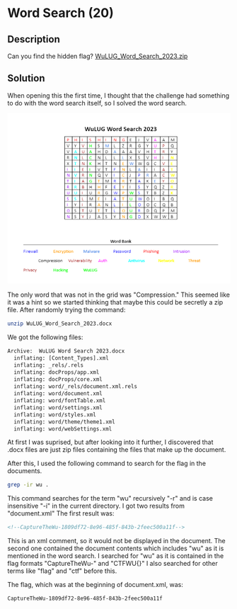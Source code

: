 # Word Search (20)

## Description

Can you find the hidden flag?
[WuLUG_Word_Search_2023.zip](ChallengeFiles/WuLUG_Word_Search_2023.zip)

## Solution

When opening this the first time, I thought that the challenge had something to do with the word search itself, so I solved the word search.

![wordsearch.png](Images/wordsearch.png)

The only word that was not in the grid was "Compression." This seemed like it was a hint so we started thinking that maybe this could be secretly a zip file. After randomly trying the command:
```zsh
unzip WuLUG_Word_Search_2023.docx
```
We got the following files:
```
Archive:  WuLUG Word Search 2023.docx
  inflating: [Content_Types].xml
  inflating: _rels/.rels
  inflating: docProps/app.xml
  inflating: docProps/core.xml
  inflating: word/_rels/document.xml.rels
  inflating: word/document.xml
  inflating: word/fontTable.xml
  inflating: word/settings.xml
  inflating: word/styles.xml
  inflating: word/theme/theme1.xml
  inflating: word/webSettings.xml
```

At first I was suprised, but after looking into it further, I discovered that .docx files are just zip files containing the files that make up the document.

After this, I used the following command to search for the flag in the documents.
```zsh
grep -ir wu .
```
This command searches for the term "wu" recursively "-r" and is case insensitive "-i" in the current directory. I got two results from "document.xml"
The first result was:
```xml
<!--CaptureTheWu-1809df72-8e96-485f-843b-2feec500a11f-->
```
This is an xml comment, so it would not be displayed in the document.
The second one contained the document contents which includes "wu" as it is mentioned in the word search.
I searched for "wu" as it is contained in the flag formats "CaptureTheWu-" and "CTFWU{}" I also searched for other terms like "flag" and "ctf" before this.

The flag, which was at the beginning of document.xml, was:
```
CaptureTheWu-1809df72-8e96-485f-843b-2feec500a11f
```
